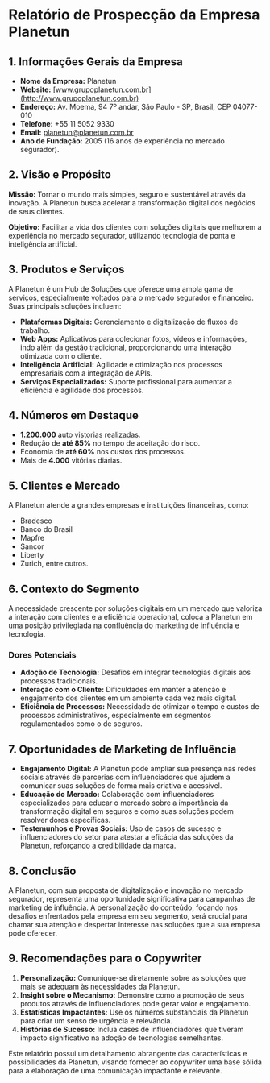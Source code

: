 # Relatório de Prospecção da Empresa Planetun

## 1. Informações Gerais da Empresa
- **Nome da Empresa:** Planetun
- **Website:** [www.grupoplanetun.com.br](http://www.grupoplanetun.com.br)
- **Endereço:** Av. Moema, 94 7º andar, São Paulo - SP, Brasil, CEP 04077-010
- **Telefone:** +55 11 5052 9330
- **Email:** planetun@planetun.com.br
- **Ano de Fundação:** 2005 (16 anos de experiência no mercado segurador).

## 2. Visão e Propósito
**Missão:** Tornar o mundo mais simples, seguro e sustentável através da inovação. A Planetun busca acelerar a transformação digital dos negócios de seus clientes.

**Objetivo:** Facilitar a vida dos clientes com soluções digitais que melhorem a experiência no mercado segurador, utilizando tecnologia de ponta e inteligência artificial.

## 3. Produtos e Serviços
A Planetun é um Hub de Soluções que oferece uma ampla gama de serviços, especialmente voltados para o mercado segurador e financeiro. Suas principais soluções incluem:

- **Plataformas Digitais:** Gerenciamento e digitalização de fluxos de trabalho.
- **Web Apps:** Aplicativos para colecionar fotos, vídeos e informações, indo além da gestão tradicional, proporcionando uma interação otimizada com o cliente.
- **Inteligência Artificial:** Agilidade e otimização nos processos empresariais com a integração de APIs.
- **Serviços Especializados:** Suporte profissional para aumentar a eficiência e agilidade dos processos.

## 4. Números em Destaque
- **1.200.000** auto vistorias realizadas.
- Redução de **até 85%** no tempo de aceitação do risco.
- Economia de **até 60%** nos custos dos processos.
- Mais de **4.000** vitórias diárias.

## 5. Clientes e Mercado
A Planetun atende a grandes empresas e instituições financeiras, como:
- Bradesco
- Banco do Brasil
- Mapfre
- Sancor
- Liberty
- Zurich, entre outros.

## 6. Contexto do Segmento
A necessidade crescente por soluções digitais em um mercado que valoriza a interação com clientes e a eficiência operacional, coloca a Planetun em uma posição privilegiada na confluência do marketing de influência e tecnologia.

### Dores Potenciais
- **Adoção de Tecnologia:** Desafios em integrar tecnologias digitais aos processos tradicionais.
- **Interação com o Cliente:** Dificuldades em manter a atenção e engajamento dos clientes em um ambiente cada vez mais digital.
- **Eficiência de Processos:** Necessidade de otimizar o tempo e custos de processos administrativos, especialmente em segmentos regulamentados como o de seguros.

## 7. Oportunidades de Marketing de Influência
- **Engajamento Digital:** A Planetun pode ampliar sua presença nas redes sociais através de parcerias com influenciadores que ajudem a comunicar suas soluções de forma mais criativa e acessível.
- **Educação do Mercado:** Colaboração com influenciadores especializados para educar o mercado sobre a importância da transformação digital em seguros e como suas soluções podem resolver dores específicas.
- **Testemunhos e Provas Sociais:** Uso de casos de sucesso e influenciadores do setor para atestar a eficácia das soluções da Planetun, reforçando a credibilidade da marca.

## 8. Conclusão
A Planetun, com sua proposta de digitalização e inovação no mercado segurador, representa uma oportunidade significativa para campanhas de marketing de influência. A personalização do conteúdo, focando nos desafios enfrentados pela empresa em seu segmento, será crucial para chamar sua atenção e despertar interesse nas soluções que a sua empresa pode oferecer. 

## 9. Recomendações para o Copywriter
1. **Personalização:** Comunique-se diretamente sobre as soluções que mais se adequam às necessidades da Planetun.
2. **Insight sobre o Mecanismo:** Demonstre como a promoção de seus produtos através de influenciadores pode gerar valor e engajamento.
3. **Estatísticas Impactantes:** Use os números substanciais da Planetun para criar um senso de urgência e relevância.
4. **Histórias de Sucesso:** Inclua cases de influenciadores que tiveram impacto significativo na adoção de tecnologias semelhantes.

Este relatório possui um detalhamento abrangente das características e possibilidades da Planetun, visando fornecer ao copywriter uma base sólida para a elaboração de uma comunicação impactante e relevante.